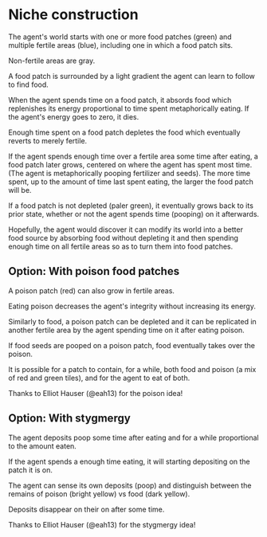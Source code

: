 # Niche construction

The agent's world starts with one or more food patches (green) and multiple fertile areas (blue), including one in which a food patch sits.

Non-fertile areas are gray.

A food patch is surrounded by a light gradient the agent can learn to follow to find food.

When the agent spends time on a food patch, it absords food which replenishes its energy proportional to time spent metaphorically eating. If the agent's energy goes to zero, it dies.

Enough time spent on a food patch depletes the food which eventually reverts to merely fertile.

If the agent spends enough time over a fertile area some time after eating, a food patch later grows, centered on where the agent has spent most time. (The agent is metaphorically pooping fertilizer and seeds). The more time spent, up to the amount of time last spent eating, the larger the food patch will be.

If a food patch is not depleted (paler green), it eventually grows back to its prior state, whether or not the agent spends time (pooping) on it afterwards.

Hopefully, the agent would discover it can modify its world into a better food source by absorbing food without depleting it and then spending enough time on all fertile areas so as to turn them into food patches.

## Option: With poison food patches

A poison patch (red) can also grow in fertile areas.

Eating poison decreases the agent's integrity without increasing its energy.

Similarly to food, a poison patch can be depleted and it can be replicated in another fertile area by the agent spending time on it after eating poison.

If food seeds are pooped on a poison patch, food eventually takes over the poison.

It is possible for a patch to contain, for a while, both food and poison (a mix of red and green tiles), and for the agent to eat of both.

Thanks to Elliot Hauser (@eah13) for the poison idea!

## Option: With stygmergy

The agent deposits poop some time after eating and for a while proportional to the amount eaten.

If the agent spends a enough time eating, it will starting depositing on the patch it is on.

The agent can sense its own deposits (poop) and distinguish between the remains of poison (bright yellow) vs food (dark yellow).

Deposits disappear on their on after some time.

Thanks to Elliot Hauser (@eah13) for the stygmergy idea!
